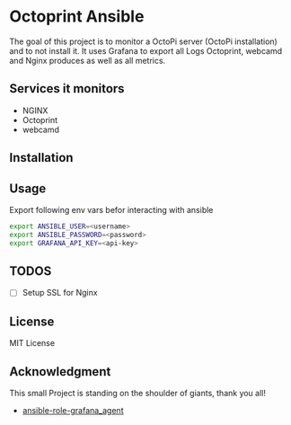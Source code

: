 # Octoprint Ansible

The goal of this project is to monitor a OctoPi server (OctoPi installation) and to not install it.
It uses Grafana to export all Logs Octoprint, webcamd and Nginx produces as well as all metrics.


## Services it monitors
- NGINX
- Octoprint
- webcamd

## Installation

## Usage
Export following env vars befor interacting with ansible
```bash
export ANSIBLE_USER=<username>
export ANSIBLE_PASSWORD=<password>
export GRAFANA_API_KEY=<api-key>
```


## TODOS
- [ ] Setup SSL for Nginx

## License
MIT License

## Acknowledgment
This small Project is standing on the shoulder of giants, thank you all!
- [ansible-role-grafana_agent](https://github.com/nleiva/ansible-role-grafana_agent)